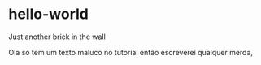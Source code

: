# hello-world
Just another brick in the wall

Ola só tem um texto maluco no tutorial então escreverei qualquer merda,
